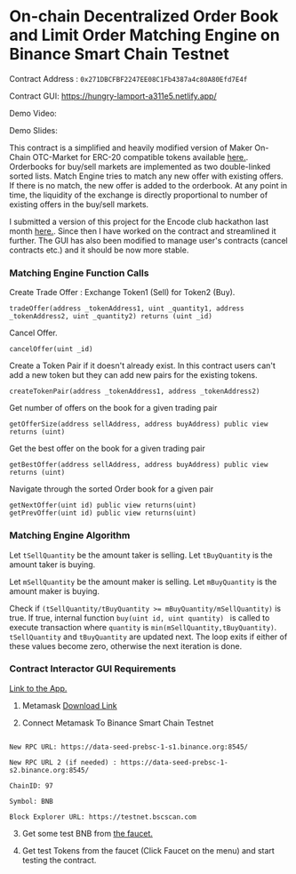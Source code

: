 # On-chain Decentralized Order Book and Limit Order Matching Engine on Binance Smart Chain Testnet

Contract Address : ```0x271DBCFBF2247EE08C1Fb4387a4c80A80Efd7E4f```

Contract GUI: https://hungry-lamport-a311e5.netlify.app/

Demo Video: 

Demo Slides: 

This contract is a simplified and heavily modified version of Maker On-Chain OTC-Market for ERC-20 compatible tokens available [here.](https://github.com/daifoundation/maker-otc). Orderbooks for buy/sell markets are implemented as two double-linked sorted lists. Match Engine tries to match any new offer with existing offers. If there is no match, the new offer is added to the orderbook. At any point in time, the liquidity of the exchange is directly proportional to number of existing offers in the buy/sell markets.

I submitted a version of this project for the Encode club hackathon last month [here.](https://github.com/encoderafat/binancedex). Since then I have worked on the contract and streamlined it further. The GUI has also been modified to manage user's contracts (cancel contracts etc.) and it should be now more stable.

### Matching Engine Function Calls

Create Trade Offer : Exchange Token1 (Sell) for Token2 (Buy).

```tradeOffer(address _tokenAddress1, uint _quantity1, address _tokenAddress2, uint _quantity2) returns (uint _id)```

Cancel Offer.

```cancelOffer(uint _id) ```

Create a Token Pair if it doesn't already exist. In this contract users can't add a new token but they can add new pairs for the existing tokens.

```createTokenPair(address _tokenAddress1, address _tokenAddress2) ```

Get number of offers on the book for a given trading pair

```getOfferSize(address sellAddress, address buyAddress) public view returns (uint)```

Get the best offer on the book for a given trading pair

```getBestOffer(address sellAddress, address buyAddress) public view returns (uint)```

Navigate through the sorted Order book for a given pair

```
getNextOffer(uint id) public view returns(uint)
getPrevOffer(uint id) public view returns(uint)
```


### Matching Engine Algorithm

Let `tSellQuantity` be the amount taker is selling.
Let `tBuyQuantity` is the amount taker is buying.

Let `mSellQuantity` be the amount maker is selling.
Let `mBuyQuantity` is the amount maker is buying.

Check if `(tSellQuantity/tBuyQuantity >= mBuyQuantity/mSellQuantity)` is true. If true, internal function `buy(uint id, uint quantity) ` is called to execute transaction where `quantity` is `min(mSellQuantity,tBuyQuantity)`. `tSellQuantity` and `tBuyQuantity` are updated next. The loop exits if either of these values become zero, otherwise the next iteration is done.


### Contract Interactor GUI Requirements

[Link to the App.](https://hungry-lamport-a311e5.netlify.app/)

1. Metamask [Download Link](https://metamask.io/)

2. Connect Metamask To Binance Smart Chain Testnet

```Network Name: Smart Chain - Testnet

New RPC URL: https://data-seed-prebsc-1-s1.binance.org:8545/

New RPC URL 2 (if needed) : https://data-seed-prebsc-1-s2.binance.org:8545/

ChainID: 97

Symbol: BNB

Block Explorer URL: https://testnet.bscscan.com
```

3. Get some test BNB from [the faucet.](https://testnet.binance.org/faucet-smart)

4. Get test Tokens from the faucet (Click Faucet on the menu) and start testing the contract.
